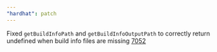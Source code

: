 ```yaml
---
"hardhat": patch
---
```


Fixed `getBuildInfoPath` and `getBuildInfoOutputPath` to correctly return undefined when build info files are missing [7052](https://github.com/NomicFoundation/hardhat/issues/7052)
